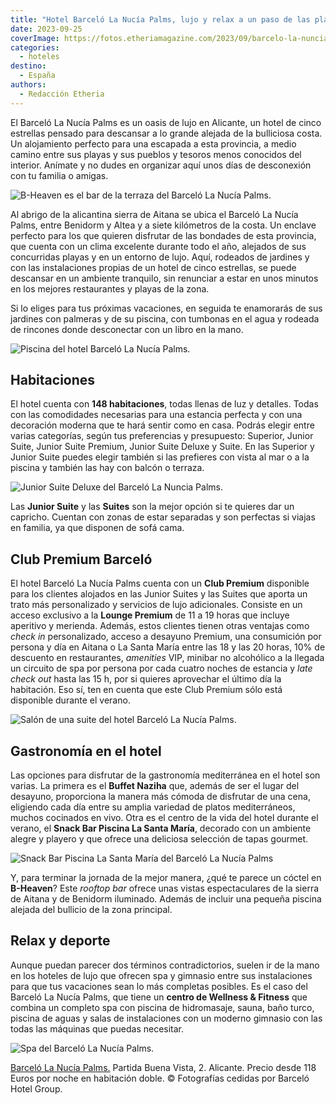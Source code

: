 ```yaml
---
title: "Hotel Barceló La Nucía Palms, lujo y relax a un paso de las playas de Alicante"
date: 2023-09-25
coverImage: https://fotos.etheriamagazine.com/2023/09/barcelo-la-nuncia-palms-piscina.jpg
categories: 
  - hoteles
destino: 
  - España
authors: 
  - Redacción Etheria
---
```


El Barceló La Nucía Palms es un oasis de lujo en Alicante, un hotel de cinco estrellas 
pensado para descansar a lo grande alejada de la bulliciosa costa. Un alojamiento 
perfecto para una escapada a esta provincia, a medio camino entre sus playas y sus 
pueblos y tesoros menos conocidos del interior. Anímate y no dudes en organizar aquí 
unos días de desconexión con tu familia o amigas. 

![B-Heaven es el bar de la terraza del Barceló La Nucía Palms.](https://fotos.etheriamagazine.com/2023/09/barcelo-la-nuncia-palms-terraza.jpg "B-Heaven es el bar de la terraza del Barceló La Nucía Palms.")

Al abrigo de la alicantina sierra de Aitana se ubica el Barceló La Nucía Palms, entre 
Benidorm y Altea y a siete kilómetros de la costa. Un enclave perfecto para los que 
quieren disfrutar de las bondades de esta provincia, que cuenta con un clima excelente 
durante todo el año, alejados de sus concurridas playas y en un entorno de lujo. Aquí, 
rodeados de jardines y con las instalaciones propias de un hotel de cinco estrellas, se 
puede descansar en un ambiente tranquilo, sin renunciar a estar en unos minutos en los 
mejores restaurantes y playas de la zona. 

Si lo eliges para tus próximas vacaciones, en seguida te enamorarás de sus jardines con 
palmeras y de su piscina, con tumbonas en el agua y rodeada de rincones donde 
desconectar con un libro en la mano. 

![Piscina del hotel Barceló La Nucía Palms.](https://fotos.etheriamagazine.com/2023/09/barcelo-la-nuncia-palms-piscina.jpg "Piscina del hotel Barceló La Nucía Palms.")

## Habitaciones

El hotel cuenta con **148 habitaciones**, todas llenas de luz y detalles. Todas con las 
comodidades necesarias para una estancia perfecta y con una decoración moderna que te 
hará sentir como en casa. Podrás elegir entre varias categorías, según tus preferencias 
y presupuesto: Superior, Junior Suite, Junior Suite Premium, Junior Suite Deluxe y 
Suite. En las Superior y Junior Suite puedes elegir también si las prefieres con vista 
al mar o a la piscina y también las hay con balcón o terraza. 

![Junior Suite Deluxe del Barceló La Nuncia Palms.](https://fotos.etheriamagazine.com/2023/09/barcelo-la-nuncia-palms-habitacion-junior.jpg "Junior Suite Deluxe.")

Las **Junior Suite** y las **Suites** son la mejor opción si te quieres dar un capricho. 
Cuentan con zonas de estar separadas y son perfectas si viajas en familia, ya que 
disponen de sofá cama. 

## Club Premium Barceló

El hotel Barceló La Nucía Palms cuenta con un **Club Premium** disponible para los 
clientes alojados en las Junior Suites y las Suites que aporta un trato más 
personalizado y servicios de lujo adicionales. Consiste en un acceso exclusivo a la 
**Lounge Premium** de 11 a 19 horas que incluye aperitivo y merienda. Además, estos 
clientes tienen otras ventajas como _check in_ personalizado, acceso a desayuno Premium, 
una consumición por persona y día en Aitana o La Santa María entre las 18 y las 20 
horas, 10% de descuento en restaurantes, _amenities_ VIP, minibar no alcohólico a la 
llegada un circuito de spa por persona por cada cuatro noches de estancia y _late check 
out_ hasta las 15 h, por si quieres aprovechar el último día la habitación. Eso sí, ten 
en cuenta que este Club Premium sólo está disponible durante el verano. 

![Salón de una suite del hotel Barceló La Nucía Palms.](https://fotos.etheriamagazine.com/2023/09/barcelo-la-nuncia-palms-suite.jpg "Salón de una suite del hotel Barceló La Nucía Palms.")

## Gastronomía en el hotel

Las opciones para disfrutar de la gastronomía mediterránea en el hotel son varias. La 
primera es el **Buffet Naziha** que, además de ser el lugar del desayuno, proporciona la 
manera más cómoda de disfrutar de una cena, eligiendo cada día entre su amplia variedad 
de platos mediterráneos, muchos cocinados en vivo. Otra es el centro de la vida del 
hotel durante el verano, el **Snack Bar Piscina La Santa María**, decorado con un 
ambiente alegre y playero y que ofrece una deliciosa selección de tapas gourmet. 

![Snack Bar Piscina La Santa María del Barceló La Nucía Palms](https://fotos.etheriamagazine.com/2023/09/barcelo-la-nuncia-palms-bar-piscina.jpg "Snack Bar Piscina La Santa María.")

Y, para terminar la jornada de la mejor manera, ¿qué te parece un cóctel en 
**B-Heaven**? Este _rooftop bar_ ofrece unas vistas espectaculares de la sierra de 
Aitana y de Benidorm iluminado. Además de incluir una pequeña piscina alejada del 
bullicio de la zona principal. 

## Relax y deporte

Aunque puedan parecer dos términos contradictorios, suelen ir de la mano en los hoteles 
de lujo que ofrecen spa y gimnasio entre sus instalaciones para que tus vacaciones sean 
lo más completas posibles. Es el caso del Barceló La Nucía Palms, que tiene un **centro 
de Wellness & Fitness** que combina un completo spa con piscina de hidromasaje, sauna, 
baño turco, piscina de aguas y salas de instalaciones con un moderno gimnasio con las 
todas las máquinas que puedas necesitar. 

![Spa del Barceló La Nucía Palms.](https://fotos.etheriamagazine.com/2023/09/barcelo-la-nuncia-palms-spa.jpg "Spa del Barceló La Nucía Palms.")

[Barceló La Nucía Palms.](https://www.barcelo.com/es-es/barcelo-la-nucia-palms/) Partida 
Buena Vista, 2. Alicante. Precio desde 118 Euros por noche en habitación doble. © 
Fotografías cedidas por Barceló Hotel Group.
